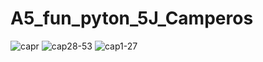 # A5_fun_pyton_5J_Camperos
![capr](https://github.com/user-attachments/assets/4818e6c6-e661-46d7-9cb1-30471f508ded)
![cap28-53](https://github.com/user-attachments/assets/82eddd95-28c5-4213-bcfc-043a9a9984aa)
![cap1-27](https://github.com/user-attachments/assets/ffc0d1db-073f-457b-bb0a-c54bc33bd04b)
